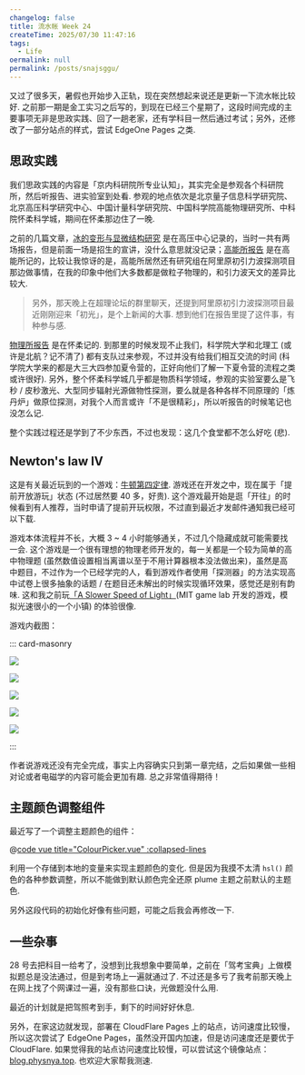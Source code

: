 ```yaml
---
changelog: false
title: 流水帐 Week 24
createTime: 2025/07/30 11:47:16
tags:
  - Life
oermalink: null
permalink: /posts/snajsggu/
---
```


又过了很多天，暑假也开始步入正轨，现在突然想起来说还是更新一下流水帐比较好. 之前那一期是金工实习之后写的，到现在已经三个星期了，这段时间完成的主要事项无非是思政实践、回了一趟老家，还有学科目一然后通过考试；另外，还修改了一部分站点的样式，尝试 EdgeOne Pages 之类.

## 思政实践

我们思政实践的内容是「京内科研院所专业认知」，其实完全是参观各个科研院所，然后听报告、进实验室到处看. 参观的地点依次是北京量子信息科学研究院、北京高压科学研究中心、中国计量科学研究院、中国科学院高能物理研究所、中科院怀柔科学城，期间在怀柔那边住了一晚.

之前的几篇文章，[冰的变形与显微结构研究](/posts/0npdnkew/) 是在高压中心记录的，当时一共有两场报告，但是前面一场是招生的宣讲，没什么意思就没记录；[高能所报告](/posts/ksq7l99d/) 是在高能所记的，比较让我惊讶的是，高能所居然还有研究组在阿里原初引力波探测项目那边做事情，在我的印象中他们大多数都是做粒子物理的，和引力波天文的差异比较大.

> 另外，那天晚上在超理论坛的群里聊天，还提到阿里原初引力波探测项目最近刚刚迎来「初光」，是个上新闻的大事. 想到他们在报告里提了这件事，有种参与感.

[物理所报告](/posts/o3pgbuqb/) 是在怀柔记的. 到那里的时候发现不止我们，科学院大学和北理工 (或许是北航？记不清了) 都有支队过来参观，不过并没有给我们相互交流的时间 (科学院大学来的都是大三大四参加夏令营的，正好向他们了解一下夏令营的流程之类或许很好). 另外，整个怀柔科学城几乎都是物质科学领域，参观的实验室要么是飞秒 / 皮秒激光、大型同步辐射光源做物性探测，要么就是各种各样不同原理的「炼丹炉」做原位探测，对我个人而言或许「不是很精彩」，所以听报告的时候笔记也没怎么记.

整个实践过程还是学到了不少东西，不过也发现：这几个食堂都不怎么好吃 (悲).

## Newton's law IV

这是有关最近玩到的一个游戏：[牛顿第四定律](https://store.steampowered.com/app/3023490/_/). 游戏还在开发之中，现在属于「提前开放游玩」状态 (不过居然要 40 多，好贵). 这个游戏最开始是逛「开往」的时候看到有人推荐，当时申请了提前开玩权限，不过直到最近才发邮件通知我已经可以下载.

游戏本体流程并不长，大概 3 ~ 4 小时能够通关，不过几个隐藏成就可能需要找一会. 这个游戏是一个很有理想的物理老师开发的，每一关都是一个较为简单的高中物理题 (虽然数值设置相当离谱以至于不用计算器根本没法做出来)，虽然是高中题目，不过作为一个已经学完的人，看到游戏作者使用「探测器」的方法实现高中试卷上很多抽象的话题 / 在题目还未解出的时候实现循环效果，感觉还是别有韵味. 这和我之前玩[「A Slower Speed of Light」](http://gamelab.mit.edu/games/a-slower-speed-of-light/)(MIT game lab 开发的游戏，模拟光速很小的一个小镇) 的体验很像.

游戏内截图：

::: card-masonry

![](https://vip.123pan.cn/1845440081/ymjew503t0l000d7w32x9ukdd45zc3vuDIYxAIFxDda1DGxPDwUzAa==.png)

![](https://vip.123pan.cn/1845440081/ymjew503t0m000d7w32xryv3iqllqrbnDIYxAIFxDda1DGxPDwUzAa==.png)

![](https://vip.123pan.cn/1845440081/ymjew503t0n000d7w32y6sd1y4184dfxDIYxAIFxDda1DGxPDwUzAa==.png)

![](https://vip.123pan.cn/1845440081/yk6baz03t0n000d7w33h2q2bnp23uiy2DIYxAIFxDda1DGxPDwUzAa==.png)

![](https://vip.123pan.cn/1845440081/ymjew503t0l000d7w32x9ukdu65zdvckDIYxAIFxDda1DGxPDwUzAa==.png)

:::

作者说游戏还没有完全完成，事实上内容确实只到第一章完结，之后如果做一些相对论或者电磁学的内容可能会更加有趣. 总之非常值得期待！

## 主题颜色调整组件

最近写了一个调整主题颜色的组件：

@[code vue title="ColourPicker.vue" :collapsed-lines](../.vuepress/components/ColourPicker.vue)

利用一个存储到本地的变量来实现主题颜色的变化. 但是因为我摸不太清 ``hsl()`` 颜色的各种参数调整，所以不能做到默认颜色完全还原 plume 主题之前默认的主题色.

另外这段代码的初始化好像有些问题，可能之后我会再修改一下.

## 一些杂事

28 号去把科目一给考了，没想到比我想象中要简单，之前在「驾考宝典」上做模拟题总是没法通过，但是到考场上一遍就通过了. 不过还是多亏了我考前那天晚上在网上找了个网课过一遍，没有那些口诀，光做题没什么用.

最近的计划就是把驾照考到手，剩下的时间好好休息.

另外，在家这边就发现，部署在 CloudFlare Pages 上的站点，访问速度比较慢，所以这次尝试了 EdgeOne Pages，虽然没开国内加速，但是访问速度还是要优于 CloudFlare. 如果觉得我的站点访问速度比较慢，可以尝试这个镜像站点：[blog.physnya.top](https://blog.physnya.top). 也欢迎大家帮我测速.
